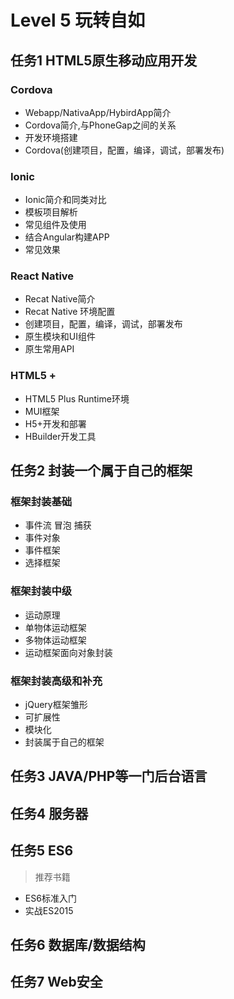# Level 5 玩转自如
## 任务1  HTML5原生移动应用开发

### Cordova
+ Webapp/NativaApp/HybirdApp简介
+ Cordova简介,与PhoneGap之间的关系
+ 开发环境搭建
+ Cordova(创建项目，配置，编译，调试，部署发布)

### Ionic
+ Ionic简介和同类对比
+ 模板项目解析
+ 常见组件及使用
+ 结合Angular构建APP
+ 常见效果

### React Native
+ Recat Native简介
+ Recat Native 环境配置
+ 创建项目，配置，编译，调试，部署发布
+ 原生模块和UI组件
+ 原生常用API

### HTML5 + 
+ HTML5 Plus Runtime环境
+ MUI框架
+ H5+开发和部署
+ HBuilder开发工具

## 任务2 封装一个属于自己的框架

### 框架封装基础
+ 事件流 冒泡 捕获
+ 事件对象
+ 事件框架
+ 选择框架

### 框架封装中级
+ 运动原理
+ 单物体运动框架
+ 多物体运动框架
+ 运动框架面向对象封装

### 框架封装高级和补充
+ jQuery框架雏形
+ 可扩展性
+ 模块化
+ 封装属于自己的框架

## 任务3 JAVA/PHP等一门后台语言

## 任务4 服务器

## 任务5 ES6
> 推荐书籍
+ ES6标准入门
+ 实战ES2015 

## 任务6 数据库/数据结构

## 任务7 Web安全
